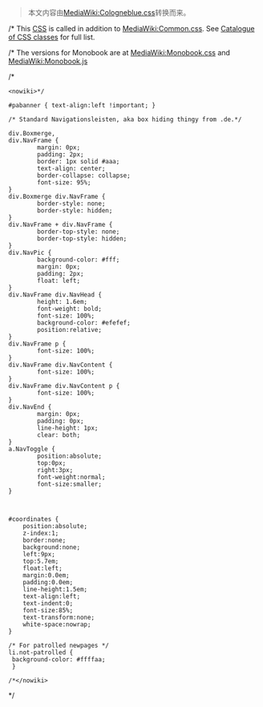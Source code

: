 > 本文内容由[MediaWiki:Cologneblue.css](https://zh.wikipedia.org/wiki/MediaWiki:Cologneblue.css)转换而来。


/\* This [CSS](https://zh.wikipedia.org/wiki/Cascading_Style_Sheets "wikilink") is called in addition to [MediaWiki:Common.css](../MediaWiki/Common.css.md "wikilink"). See [Catalogue of CSS classes](https://zh.wikipedia.org/wiki/Wikipedia:Catalogue_of_CSS_classes "wikilink") for full list.

/\* The versions for Monobook are at [MediaWiki:Monobook.css](../MediaWiki/Monobook.css.md "wikilink") and [MediaWiki:Monobook.js](https://zh.wikipedia.org/wiki/MediaWiki:Monobook.js "wikilink")

/\*

    <nowiki>*/

    #pabanner { text-align:left !important; }

    /* Standard Navigationsleisten, aka box hiding thingy from .de.*/

    div.Boxmerge,
    div.NavFrame {
            margin: 0px;
            padding: 2px;
            border: 1px solid #aaa;
            text-align: center;
            border-collapse: collapse;
            font-size: 95%;
    }
    div.Boxmerge div.NavFrame {
            border-style: none;
            border-style: hidden;
    }
    div.NavFrame + div.NavFrame {
            border-top-style: none;
            border-top-style: hidden;
    }
    div.NavPic {
            background-color: #fff;
            margin: 0px;
            padding: 2px;
            float: left;
    }
    div.NavFrame div.NavHead {
            height: 1.6em;
            font-weight: bold;
            font-size: 100%;
            background-color: #efefef;
            position:relative;
    }
    div.NavFrame p {
            font-size: 100%;
    }
    div.NavFrame div.NavContent {
            font-size: 100%;
    }
    div.NavFrame div.NavContent p {
            font-size: 100%;
    }
    div.NavEnd {
            margin: 0px;
            padding: 0px;
            line-height: 1px;
            clear: both;
    }
    a.NavToggle {
            position:absolute;
            top:0px;
            right:3px;
            font-weight:normal;
            font-size:smaller;
    }



    #coordinates {
        position:absolute;
        z-index:1;
        border:none;
        background:none;
        left:9px;
        top:5.7em;
        float:left;
        margin:0.0em;
        padding:0.0em;
        line-height:1.5em;
        text-align:left;
        text-indent:0;
        font-size:85%;
        text-transform:none;
        white-space:nowrap;
    }

    /* For patrolled newpages */
    li.not-patrolled {
     background-color: #ffffaa;
     }

    /*</nowiki>

\*/
